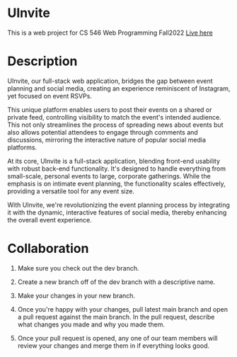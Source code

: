 # UInvite
This is a web project for CS 546 Web Programming Fall2022
[Live here](https://uinvite.social/)

# Description
UInvite, our full-stack web application, bridges the gap between event planning and social media, creating an experience reminiscent of Instagram, yet focused on event RSVPs.

This unique platform enables users to post their events on a shared or private feed, controlling visibility to match the event's intended audience. This not only streamlines the process of spreading news about events but also allows potential attendees to engage through comments and discussions, mirroring the interactive nature of popular social media platforms.

At its core, UInvite is a full-stack application, blending front-end usability with robust back-end functionality. It's designed to handle everything from small-scale, personal events to large, corporate gatherings. While the emphasis is on intimate event planning, the functionality scales effectively, providing a versatile tool for any event size.

With UInvite, we're revolutionizing the event planning process by integrating it with the dynamic, interactive features of social media, thereby enhancing the overall event experience.

# Collaboration 

1. Make sure you check out the dev branch.

2. Create a new branch off of the dev branch with a descriptive name.

3. Make your changes in your new branch.

4. Once you're happy with your changes, pull latest main branch and open a pull request against the main branch. In the pull request, describe what changes you made and why you made them.

5. Once your pull request is opened, any one of our team members will review your changes and merge them in if everything looks good.
